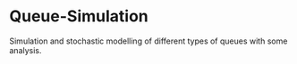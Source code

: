 # Queue-Simulation
Simulation and stochastic modelling of different types of queues with some analysis.
